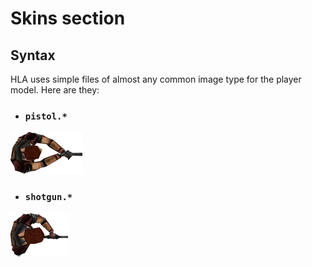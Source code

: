 # Skins section
## Syntax
HLA uses simple files of almost any common image type for the player model. Here are they:

 - ### `pistol.*`
![Your character holding a handgun](https://raw.githubusercontent.com/Half-Life-Apocalypsis/Modifications/88503f524848daa6cfff3c09fa7d71ff691cf753/Skins/Freeman/pistol.svg)
- ### `shotgun.*`
![Ditto, but with the player holding a shotgun](https://raw.githubusercontent.com/Half-Life-Apocalypsis/Modifications/88503f524848daa6cfff3c09fa7d71ff691cf753/Skins/Freeman/shotgun.svg)
